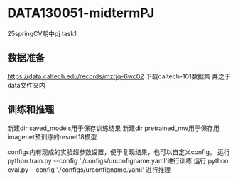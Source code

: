 # DATA130051-midtermPJ
25springCV期中pj task1

## 数据准备
https://data.caltech.edu/records/mzrjq-6wc02 下载caltech-101数据集 并之于data文件夹内

## 训练和推理
新建dir saved_models用于保存训练结果
新建dir pretrained_mw用于保存用imagenet预训练的resnet18模型

configs内有现成的实验超参数设置，便于复现结果，也可以自定义config。
运行 python train.py --config './configs/urconfigname.yaml'进行训练
运行 python eval.py --config './configs/urconfigname.yaml' 进行推理
